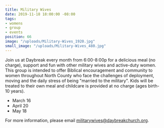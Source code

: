 ```yaml
---
title: Military Wives
date: 2019-11-18 18:00:00 -08:00
tags:
- womens
- group
- events
position: 66
image: "/uploads/Military-Wives_1920.jpg"
small_image: "/uploads/Military-Wives_480.jpg"
---
```


Join us at Daybreak every month from 6:00-8:00p for a delicious meal (no charge), support and fun with other military wives and active-duty women. This group is intended to offer Biblical encouragement and community to women throughout North County who face the challenges of deployment, moving and the daily stress of being "married to the military". Kids will be treated to their own meal and childcare is provided at no charge (ages birth-10 years).

* March 16
* April 20
* May 18


For more information, please email [militarywives@daybreakchurch.org](militarywives@daybreakchurch.org).
